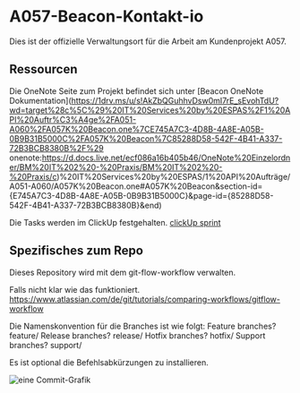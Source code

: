 # A057-Beacon-Kontakt-io

Dies ist der offizielle Verwaltungsort für die Arbeit am Kundenprojekt A057.

## Ressourcen
Die OneNote Seite zum Projekt befindet sich unter 
[Beacon OneNote Dokumentation](https://1drv.ms/u/s!AkZbQGuhhvDsw0mI7rE_sEvohTdU?wd=target%28c%5C%29%20IT%20Services%20by%20ESPAS%2F1%20API%20Auftr%C3%A4ge%2FA051-A060%2FA057K%20Beacon.one%7CE745A7C3-4D8B-4A8E-A05B-0B9B31B5000C%2FA057K%20Beacon%7C85288D58-542F-4B41-A337-72B3BCB8380B%2F%29
onenote:https://d.docs.live.net/ecf086a16b405b46/OneNote%20Einzelordner/BM%20IT%202%20-%20Praxis/BM%20IT%202%20-%20Praxis/c)%20IT%20Services%20by%20ESPAS/1%20API%20Aufträge/A051-A060/A057K%20Beacon.one#A057K%20Beacon&section-id={E745A7C3-4D8B-4A8E-A05B-0B9B31B5000C}&page-id={85288D58-542F-4B41-A337-72B3BCB8380B}&end)

Die Tasks werden im ClickUp festgehalten.
[clickUp sprint](https://app.clickup.com/1371872/v/b/6-4982501-2?pr=1429075)

## Spezifisches zum Repo
Dieses Repository wird mit dem git-flow-workflow verwalten. 

Falls nicht klar wie das funktioniert.
https://www.atlassian.com/de/git/tutorials/comparing-workflows/gitflow-workflow

Die Namenskonvention für die Branches ist wie folgt:
Feature branches? feature/
Release branches? release/
Hotfix branches? hotfix/
Support branches? support/

Es ist optional die Befehlsabkürzungen zu installieren.

![eine Commit-Grafik](https://wac-cdn.atlassian.com/dam/jcr:61ccc620-5249-4338-be66-94d563f2843c/05%20(2).svg?cdnVersion=1342)
